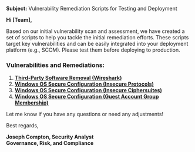 **Subject:** Vulnerability Remediation Scripts for Testing and Deployment

**Hi [Team],**

Based on our initial vulnerability scan and assessment, we have created a set of scripts to help you tackle the initial remediation efforts. These scripts target key vulnerabilities and can be easily integrated into your deployment platform (e.g., SCCM). Please test them before deploying to production.

### Vulnerabilities and Remediations:
1. [**Third-Party Software Removal (Wireshark)**](https://github.com/josephbcompton08/automation/blob/c6fba2e711b2a14ff215bc231db4bbf0255c996a/remediation-wireshark-uninstall.ps1)
2. [**Windows OS Secure Configuration (Insecure Protocols)**](https://github.com/josephbcompton08/automation/blob/main/toggle-protocols.ps1)
3. [**Windows OS Secure Configuration (Insecure Ciphersuites)**](https://github.com/josephbcompton08/automation/blob/main/toggle-cipher-suites.ps1)
4. [**Windows OS Secure Configuration (Guest Account Group Membership)**](https://github.com/josephbcompton08/automation/blob/main/toggle-guest-local-administrators.ps1)

Let me know if you have any questions or need any adjustments!

Best regards,

**Joseph Compton, Security Analyst**<br/>
**Governance, Risk, and Compliance**
